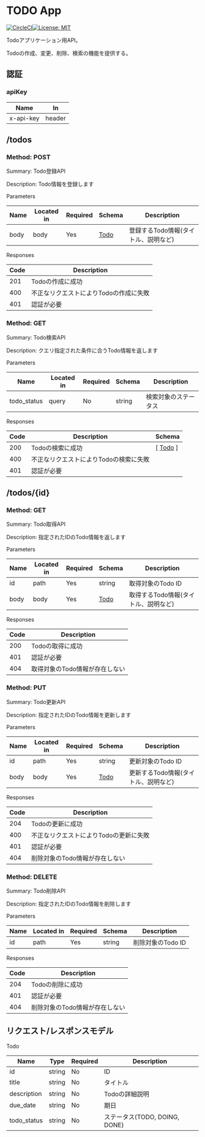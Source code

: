 # TODO App
[![CircleCI](https://circleci.com/gh/shoito/todo-app.svg?style=svg&circle-token=6348560d58ff8f4a67c661162c67ad2398312c9c)](https://circleci.com/gh/shoito/todo-app)[![License: MIT](https://img.shields.io/badge/License-MIT-yellow.svg)](https://opensource.org/licenses/MIT)

Todoアプリケーション用API。

Todoの作成、変更、削除、検索の機能を提供する。


## 認証
### apiKey

|Name|In|
|---|---|
|x-api-key|header|


## /todos
### Method: POST
Summary: Todo登録API

Description: Todo情報を登録します

Parameters

| Name | Located in | Required | Schema | Description |
| ---- | ---------- | -------- | ------ | ----------- |
| body | body | Yes | [Todo](#todo) | 登録するTodo情報(タイトル、説明など) |

Responses

| Code | Description |
| ---- | ----------- |
| 201 | Todoの作成に成功 |
| 400 | 不正なリクエストによりTodoの作成に失敗 |
| 401 | 認証が必要 |


### Method: GET
Summary: Todo検索API

Description: クエリ指定された条件に合うTodo情報を返します

Parameters

| Name | Located in | Required | Schema | Description |
| ---- | ---------- | -------- | ------ | ----------- |
| todo_status | query | No | string | 検索対象のステータス |

Responses

| Code | Description | Schema |
| ---- | ----------- | ------ |
| 200 | Todoの検索に成功 | [ [Todo](#todo) ] |
| 400 | 不正なリクエストによりTodoの検索に失敗 |
| 401 | 認証が必要 |


## /todos/{id}
### Method: GET
Summary: Todo取得API

Description: 指定されたIDのTodo情報を返します

Parameters

| Name | Located in | Required | Schema | Description |
| ---- | ---------- | -------- | ------ | ----------- |
| id | path | Yes | string | 取得対象のTodo ID |
| body | body | Yes | [Todo](#todo) | 取得するTodo情報(タイトル、説明など) |

Responses

| Code | Description |
| ---- | ----------- |
| 200 | Todoの取得に成功 |
| 401 | 認証が必要 |
| 404 | 取得対象のTodo情報が存在しない |


### Method: PUT
Summary: Todo更新API

Description: 指定されたIDのTodo情報を更新します

Parameters

| Name | Located in | Required | Schema | Description |
| ---- | ---------- | -------- | ------ | ----------- |
| id | path | Yes | string | 更新対象のTodo ID |
| body | body | Yes | [Todo](#todo) | 更新するTodo情報(タイトル、説明など) |

Responses

| Code | Description |
| ---- | ----------- |
| 204 | Todoの更新に成功 |
| 400 | 不正なリクエストによりTodoの更新に失敗 |
| 401 | 認証が必要 |
| 404 | 削除対象のTodo情報が存在しない |


### Method: DELETE
Summary: Todo削除API

Description: 指定されたIDのTodo情報を削除します

Parameters

| Name | Located in | Required | Schema | Description |
| ---- | ---------- | -------- | ------ | ----------- |
| id | path | Yes | string | 削除対象のTodo ID |

Responses

| Code | Description |
| ---- | ----------- |
| 204 | Todoの削除に成功 |
| 401 | 認証が必要 |
| 404 | 削除対象のTodo情報が存在しない |


## リクエスト/レスポンスモデル
<a name="todo"></a>Todo


| Name | Type | Required | Description |
| ---- | ---- | -------- | ----------- |
| id | string | No | ID |
| title | string | No | タイトル |
| description | string | No | Todoの詳細説明 |
| due_date | string | No | 期日 |
| todo_status | string | No | ステータス(TODO, DOING, DONE) |
